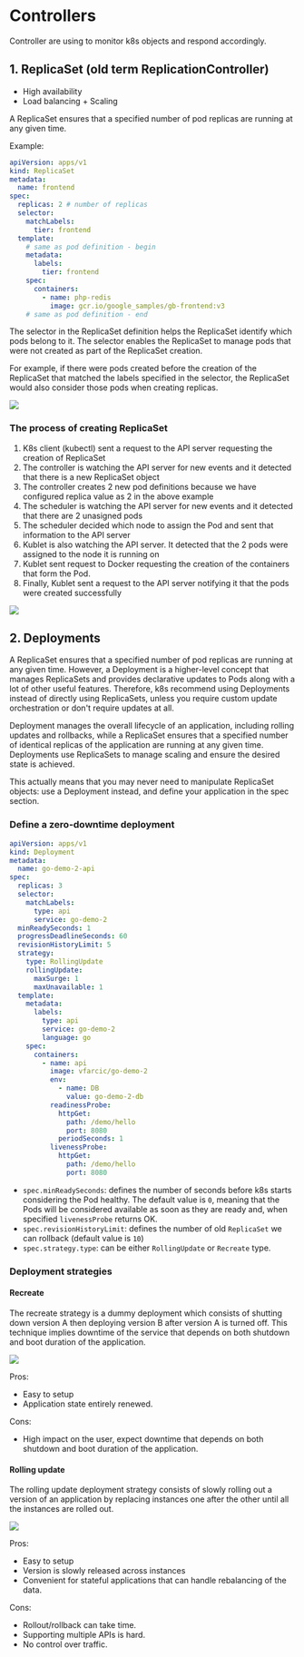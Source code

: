 # Controllers

Controller are using to monitor k8s objects and respond accordingly.

## 1. ReplicaSet (old term ReplicationController)

- High availability
- Load balancing + Scaling

A ReplicaSet ensures that a specified number of pod replicas are running at any given time.

Example:

```yaml
apiVersion: apps/v1
kind: ReplicaSet
metadata:
  name: frontend
spec:
  replicas: 2 # number of replicas
  selector:
    matchLabels:
      tier: frontend
  template:
    # same as pod definition - begin
    metadata:
      labels:
        tier: frontend
    spec:
      containers:
        - name: php-redis
          image: gcr.io/google_samples/gb-frontend:v3
    # same as pod definition - end
```

The selector in the ReplicaSet definition helps the ReplicaSet identify which pods belong to it. The selector enables the ReplicaSet to manage pods that were not created as part of the ReplicaSet creation.

For example, if there were pods created before the creation of the ReplicaSet that matched the labels specified in the selector, the ReplicaSet would also consider those pods when creating replicas.

![](https://user-images.githubusercontent.com/17776979/222917753-7b914c80-7f9f-40f4-b56f-e0db6271a1b4.png)

### The process of creating ReplicaSet

1. K8s client (kubectl) sent a request to the API server requesting the creation of ReplicaSet
2. The controller is watching the API server for new events and it detected that there is a new ReplicaSet object
3. The controller creates 2 new pod definitions because we have configured replica value as 2 in the above example
4. The scheduler is watching the API server for new events and it detected that there are 2 unasigned pods
5. The scheduler decided which node to assign the Pod and sent that information to the API server
6. Kublet is also watching the API server. It detected that the 2 pods were assigned to the node it is running on
7. Kublet sent request to Docker requesting the creation of the containers that form the Pod.
8. Finally, Kublet sent a request to the API server notifying it that the pods were created successfully

![](https://user-images.githubusercontent.com/17776979/222917855-040c27d8-2d46-4d1a-b87f-14219a751074.png)

## 2. Deployments

A ReplicaSet ensures that a specified number of pod replicas are running at any given time. However, a Deployment is a higher-level concept that manages ReplicaSets and provides declarative updates to Pods along with a lot of other useful features. Therefore, k8s recommend using Deployments instead of directly using ReplicaSets, unless you require custom update orchestration or don't require updates at all.

Deployment manages the overall lifecycle of an application, including rolling updates and rollbacks, while a ReplicaSet ensures that a specified number of identical replicas of the application are running at any given time. Deployments use ReplicaSets to manage scaling and ensure the desired state is achieved.

This actually means that you may never need to manipulate ReplicaSet objects: use a Deployment instead, and define your application in the spec section.

### Define a zero-downtime deployment

```yaml
apiVersion: apps/v1
kind: Deployment
metadata:
  name: go-demo-2-api
spec:
  replicas: 3
  selector:
    matchLabels:
      type: api
      service: go-demo-2
  minReadySeconds: 1
  progressDeadlineSeconds: 60
  revisionHistoryLimit: 5
  strategy:
    type: RollingUpdate
    rollingUpdate:
      maxSurge: 1
      maxUnavailable: 1
  template:
    metadata:
      labels:
        type: api
        service: go-demo-2
        language: go
    spec:
      containers:
        - name: api
          image: vfarcic/go-demo-2
          env:
            - name: DB
              value: go-demo-2-db
          readinessProbe:
            httpGet:
              path: /demo/hello
              port: 8080
            periodSeconds: 1
          livenessProbe:
            httpGet:
              path: /demo/hello
              port: 8080
```

- `spec.minReadySeconds`: defines the number of seconds before k8s starts considering the Pod healthy. The default value is `0`, meaning that the Pods will be considered available as soon as they are ready and, when specified `livenessProbe` returns OK.
- `spec.revisionHistoryLimit`: defines the number of old `ReplicaSet` we can rollback (default value is `10`)
- `spec.strategy.type`: can be either `RollingUpdate` or `Recreate` type.

### Deployment strategies

#### Recreate

The recreate strategy is a dummy deployment which consists of shutting down version A then deploying version B after version A is turned off. This technique implies downtime of the service that depends on both shutdown and boot duration of the application.

![](https://user-images.githubusercontent.com/17776979/223171910-eefe6615-e6fa-4230-b1ef-9270ce0dbf57.gif)

Pros:

- Easy to setup
- Application state entirely renewed.

Cons:

- High impact on the user, expect downtime that depends on both shutdown and boot duration of the application.

#### Rolling update

The rolling update deployment strategy consists of slowly rolling out a version of an application by replacing instances one after the other until all the instances are rolled out.

![](https://user-images.githubusercontent.com/17776979/223172285-eeb87a2c-c1e8-434c-ae3e-725b143e39c6.gif)

Pros:

- Easy to setup
- Version is slowly released across instances
- Convenient for stateful applications that can handle rebalancing of the data.

Cons:

- Rollout/rollback can take time.
- Supporting multiple APIs is hard.
- No control over traffic.
